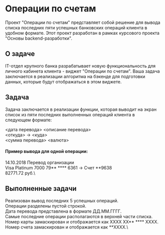 # **Операции по счетам**

Проект "Операции по счетам" представляет собой решение для вывода списка последних пяти успешных банковских операций клиента в удобном формате. Этот проект разработан в рамках курсового проекта "Основы backend-разработки".

## **О задаче**

IT-отдел крупного банка разрабатывает новую функциональность для личного кабинета клиента - виджет "Операции по счетам". Ваша задача заключается в реализации алгоритма на бэкенде для подготовки данных, которые будут отображаться в этом виджете.

## **Задача**
Задача заключается в реализации функции, которая выводит на экран список из пяти последних выполненных операций клиента в следующем формате:

<дата перевода> <описание перевода>\
<откуда> -> <куда>\
<сумма перевода> <валюта>

#### Пример вывода для одной операции:

14.10.2018 Перевод организации\
Visa Platinum 7000 79** **** 6361 -> Счет **9638\
82771.72 руб.\

## **Выполненные задачи**
Реализован вывод последних 5 успешных операций.\
Операции разделены пустой строкой.\
Дата перевода представлена в формате ДД.ММ.ГГГГ.\
Самые последние операции располагаются в верхней части списка.\
Номер карты замаскирован и отображается как XXXX XX** **** XXXX.\
Номер счета замаскирован и отображается как **XXXX.\
